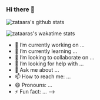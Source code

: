### Hi there 👋

![zataara's github stats](https://github-readme-stats.vercel.app/api?username=zataara&count_private=true&show_icons=true&theme=radical)

![zataaras's wakatime stats](https://github-readme-stats.vercel.app/api/wakatime?username=zataara)


- 🔭 I’m currently working on ...
- 🌱 I’m currently learning ...
- 👯 I’m looking to collaborate on ...
- 🤔 I’m looking for help with ...
- 💬 Ask me about ...
- 📫 How to reach me: ...
- 😄 Pronouns: ...
- ⚡ Fun fact: ...
-->
